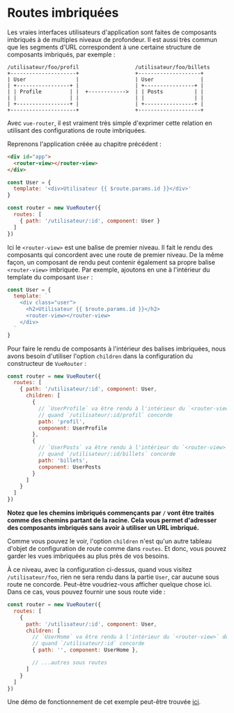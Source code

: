 # Routes imbriquées

Les vraies interfaces utilisateurs d'application sont faites de composants imbriqués à de multiples niveaux de profondeur. Il est aussi très commun que les segments d'URL correspondent à une certaine structure de composants imbriqués, par exemple :

```
/utilisateur/foo/profil                  /utilisateur/foo/billets
+---------------------+                  +--------------------+
| User                |                  | User               |
| +-----------------+ |                  | +----------------+ |
| | Profile         | |  +------------>  | | Posts          | |
| |                 | |                  | |                | |
| +-----------------+ |                  | +----------------+ |
+---------------------+                  +--------------------+
```

Avec `vue-router`, il est vraiment très simple d'exprimer cette relation en utilisant des configurations de route imbriquées.

Reprenons l'application créée au chapitre précédent :

``` html
<div id="app">
  <router-view></router-view>
</div>
```

``` js
const User = {
  template: '<div>Utilisateur {{ $route.params.id }}</div>'
}

const router = new VueRouter({
  routes: [
    { path: '/utilisateur/:id', component: User }
  ]
})
```

Ici le `<router-view>` est une balise de premier niveau. Il fait le rendu des composants qui concordent avec une route de premier niveau. De la même façon, un composant de rendu peut contenir également sa propre balise `<router-view>` imbriquée. Par exemple, ajoutons en une à l'intérieur du template du composant `User` :

``` js
const User = {
  template: `
    <div class="user">
      <h2>Utilisateur {{ $route.params.id }}</h2>
      <router-view></router-view>
    </div>
  `
}
```

Pour faire le rendu de composants à l'intérieur des balises imbriquées, nous avons besoin d'utiliser l'option `children` dans la configuration du constructeur de `VueRouter` :

``` js
const router = new VueRouter({
  routes: [
    { path: '/utilisateur/:id', component: User,
      children: [
        {
          // `UserProfile` va être rendu à l'intérieur du `<router-view>` de `User`
          // quand `/utilisateur/:id/profil` concorde
          path: 'profil',
          component: UserProfile
        },
        {
          // `UserPosts` va être rendu à l'intérieur du `<router-view>` de `User`
          // quand `/utilisateur/:id/billets` concorde
          path: 'billets',
          component: UserPosts
        }
      ]
    }
  ]
})
```

**Notez que les chemins imbriqués commençants par `/` vont être traités comme des chemins partant de la racine. Cela vous permet d'adresser des composants imbriqués sans avoir à utiliser un URL imbriqué.**

Comme vous pouvez le voir, l'option `children` n'est qu'un autre tableau d'objet de configuration de route comme dans `routes`. Et donc, vous pouvez garder les vues imbriquées au plus près de vos besoins.

À ce niveau, avec la configuration ci-dessus, quand vous visitez `/utilisateur/foo`, rien ne sera rendu dans la partie `User`, car aucune sous route ne concorde. Peut-être voudriez-vous afficher quelque chose ici. Dans ce cas, vous pouvez fournir une sous route vide :

``` js
const router = new VueRouter({
  routes: [
    {
      path: '/utilisateur/:id', component: User,
      children: [
        // `UserHome` va être rendu à l'intérieur du `<router-view>` de `User`
        // quand `/utilisateur/:id` concorde
        { path: '', component: UserHome },

        // ...autres sous routes
      ]
    }
  ]
})
```

Une démo de fonctionnement de cet exemple peut-être trouvée [ici](https://jsfiddle.net/yyx990803/L7hscd8h/).

